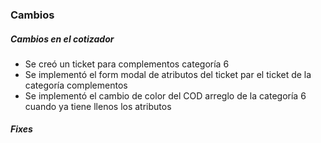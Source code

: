 <h3>Cambios</h3>
<h5>Cambios en el cotizador</h5>
<ul>
    <li>Se creó un ticket para complementos categoría 6</li>
    <li>Se implementó el form modal de atributos del ticket par el ticket de la categoría complementos</li>
    <li>Se implementó el cambio de color del COD arreglo de la categoría 6 cuando ya tiene llenos los atributos</li>
</ul>

<h5>Fixes</h5>
<ul>

</ul>